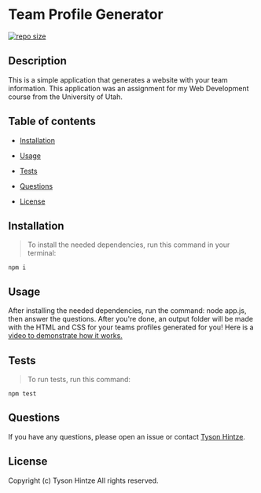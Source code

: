# Team Profile Generator

[![repo size](https://img.shields.io/github/repo-size/hintzetyson/Team-Profile-Generator)](https://github.com/hintzetyson/Team-Profile-Generator)

## Description

This is a simple application that generates a website with your team information. This application was an assignment for my Web Development course from the University of Utah.

## Table of contents

* [Installation](#installation)

* [Usage](#usage)

* [Tests](#tests)

* [Questions](#questions)

* [License](#license)

## Installation

>To install the needed dependencies, run this command in your terminal:

```
npm i
```

## Usage

After installing the needed dependencies, run the command: node app.js, then answer the questions. After you're done, an output folder will be made with the HTML and CSS for your teams profiles generated for you! Here is a [video to demonstrate how it works.]()

## Tests

>To run tests, run this command:

```
npm test
```

## Questions

If you have any questions, please open an issue or contact [Tyson Hintze](https://github.com/hintzetyson).

## License
Copyright (c) Tyson Hintze All rights reserved.
